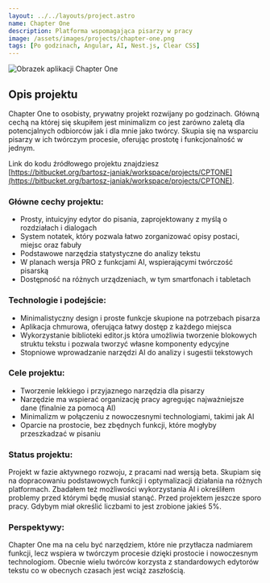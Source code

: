 ```yaml
---
layout: ../../layouts/project.astro
name: Chapter One
description: Platforma wspomagająca pisarzy w pracy
image: /assets/images/projects/chapter-one.png
tags: [Po godzinach, Angular, AI, Nest.js, Clear CSS]
---
```


![Obrazek aplikacji Chapter One](/assets/images/projects/chapter-one.png)
## Opis projektu

Chapter One to osobisty, prywatny projekt rozwijany po godzinach. Główną cechą na której się skupiłem jest minimalizm co jest zarówno zaletą dla potencjalnych odbiorców jak i dla mnie jako twórcy. Skupia się na wsparciu pisarzy w ich twórczym procesie, oferując prostotę i funkcjonalność w jednym.

Link do kodu źródłowego projektu znajdziesz [https://bitbucket.org/bartosz-janiak/workspace/projects/CPTONE](https://bitbucket.org/bartosz-janiak/workspace/projects/CPTONE).


### Główne cechy projektu:

- Prosty, intuicyjny edytor do pisania, zaprojektowany z myślą o rozdziałach i dialogach
- System notatek, który pozwala łatwo zorganizować opisy postaci, miejsc oraz fabuły
- Podstawowe narzędzia statystyczne do analizy tekstu
- W planach wersja PRO z funkcjami AI, wspierającymi twórczość pisarską
- Dostępność na różnych urządzeniach, w tym smartfonach i tabletach

### Technologie i podejście:

- Minimalistyczny design i proste funkcje skupione na potrzebach pisarza
- Aplikacja chmurowa, oferująca łatwy dostęp z każdego miejsca
- Wykorzystanie biblioteki editor.js która umożliwia tworzenie blokowych struktu tekstu i pozwala tworzyć własne komponenty edycyjne
- Stopniowe wprowadzanie narzędzi AI do analizy i sugestii tekstowych

### Cele projektu:

- Tworzenie lekkiego i przyjaznego narzędzia dla pisarzy
- Narzędzie ma wspierać organizację pracy agregując najważniejsze dane (finalnie za pomocą AI)
- Minimalizm w połączeniu z nowoczesnymi technologiami, takimi jak AI
- Oparcie na prostocie, bez zbędnych funkcji, które mogłyby przeszkadzać w pisaniu

### Status projektu:

Projekt w fazie aktywnego rozwoju, z pracami nad wersją beta. Skupiam się na dopracowaniu podstawowych funkcji i optymalizacji działania na różnych platformach. Zbadałem też możliwości wykorzystania AI i określiłem problemy przed którymi będę musiał stanąć. Przed projektem jeszcze sporo pracy. Gdybym miał określić liczbami to jest zrobione jakieś 5%.

### Perspektywy:

Chapter One ma na celu być narzędziem, które nie przytłacza nadmiarem funkcji, lecz wspiera w twórczym procesie dzięki prostocie i nowoczesnym technologiom. Obecnie wielu twórców korzysta z standardowych edytorów tekstu co w obecnych czasach jest wciąż zaszłością.